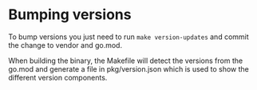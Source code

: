 # Bumping versions

To bump versions you just need to run `make version-updates` and commit the
change to vendor and go.mod.

When building the binary, the Makefile will detect the versions from the go.mod and
generate a file in pkg/version.json which is used to show the different version
components.
